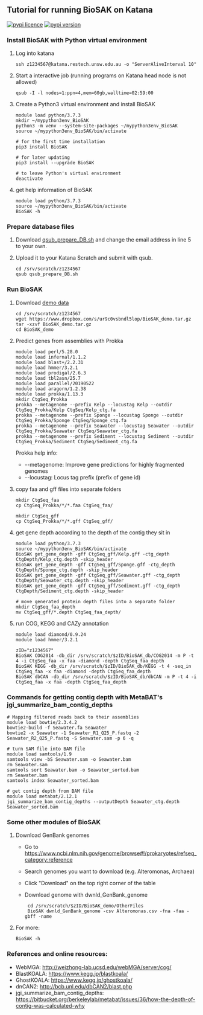 
## Tutorial for running BioSAK on Katana

[![pypi licence ](https://img.shields.io/pypi/l/BioSAK.svg)](https://opensource.org/licenses/gpl-3.0.html)
[![pypi version ](https://img.shields.io/pypi/v/BioSAK.svg)](https://pypi.python.org/pypi/BioSAK) 


### Install BioSAK with Python virtual environment 

1. Log into katana

       ssh z1234567@katana.restech.unsw.edu.au -o "ServerAliveInterval 10"
        
1. Start a interactive job (running programs on Katana head node is not allowed)    
        
       qsub -I -l nodes=1:ppn=4,mem=60gb,walltime=02:59:00

1. Create a Python3 virtual environment and install BioSAK

       module load python/3.7.3
       mkdir ~/mypython3env_BioSAK
       python3 -m venv --system-site-packages ~/mypython3env_BioSAK
       source ~/mypython3env_BioSAK/bin/activate
        
       # for the first time installation
       pip3 install BioSAK
  
       # for later updating
       pip3 install --upgrade BioSAK
       
       # to leave Python's virtual environment
       deactivate 
             
1. get help information of BioSAK

       module load python/3.7.3
       source ~/mypython3env_BioSAK/bin/activate
       BioSAK -h


### Prepare database files

1. Download [qsub_prepare_DB.sh](https://github.com/songweizhi/BioSAK/blob/master/BioSAK_tutorial/qsub_prepare_DB.sh) and change the email address in line 5 to your own.

1. Upload it to your Katana Scratch and submit with qsub.

       cd /srv/scratch/z1234567
       qsub qsub_prepare_DB.sh


### Run BioSAK

1. Download [demo data](https://www.dropbox.com/s/ur9c0vsbndl5lop/BioSAK_demo.tar.gz?dl=0)

       cd /srv/scratch/z1234567
       wget https://www.dropbox.com/s/ur9c0vsbndl5lop/BioSAK_demo.tar.gz
       tar -xzvf BioSAK_demo.tar.gz
       cd BioSAK_demo
              
1. Predict genes from assemblies with Prokka

       module load perl/5.28.0
       module load infernal/1.1.2 
       module load blast+/2.2.31 
       module load hmmer/3.2.1
       module load prodigal/2.6.3
       module load tbl2asn/25.7 
       module load parallel/20190522 
       module load aragorn/1.2.38 
       module load prokka/1.13.3
       mkdir CtgSeq_Prokka    
       prokka --metagenome --prefix Kelp --locustag Kelp --outdir CtgSeq_Prokka/Kelp CtgSeq/Kelp_ctg.fa
       prokka --metagenome --prefix Sponge --locustag Sponge --outdir CtgSeq_Prokka/Sponge CtgSeq/Sponge_ctg.fa
       prokka --metagenome --prefix Seawater --locustag Seawater --outdir CtgSeq_Prokka/Seawater CtgSeq/Seawater_ctg.fa
       prokka --metagenome --prefix Sediment --locustag Sediment --outdir CtgSeq_Prokka/Sediment CtgSeq/Sediment_ctg.fa
    
    Prokka help info:    
    + --metagenome:       Improve gene predictions for highly fragmented genomes
    + --locustag:         Locus tag prefix (prefix of gene id)

1. copy faa and gff files into separate folders

       mkdir CtgSeq_faa
       cp CtgSeq_Prokka/*/*.faa CtgSeq_faa/
       
       mkdir CtgSeq_gff
       cp CtgSeq_Prokka/*/*.gff CtgSeq_gff/      

1. get gene depth according to the depth of the contig they sit in 
    
       module load python/3.7.3
       source ~/mypython3env_BioSAK/bin/activate
       BioSAK get_gene_depth -gff CtgSeq_gff/Kelp.gff -ctg_depth CtgDepth/Kelp_ctg.depth -skip_header
       BioSAK get_gene_depth -gff CtgSeq_gff/Sponge.gff -ctg_depth CtgDepth/Sponge_ctg.depth -skip_header
       BioSAK get_gene_depth -gff CtgSeq_gff/Seawater.gff -ctg_depth CtgDepth/Seawater_ctg.depth -skip_header
       BioSAK get_gene_depth -gff CtgSeq_gff/Sediment.gff -ctg_depth CtgDepth/Sediment_ctg.depth -skip_header

       # move generated protein depth files into a separate folder
       mkdir CtgSeq_faa_depth
       mv CtgSeq_gff/*.depth CtgSeq_faa_depth/

1. run COG, KEGG and CAZy annotation

       module load diamond/0.9.24
       module load hmmer/3.2.1
       	   
       zID="z1234567"
       BioSAK COG2014 -db_dir /srv/scratch/$zID/BioSAK_db/COG2014 -m P -t 4 -i CtgSeq_faa -x faa -diamond -depth CtgSeq_faa_depth
       BioSAK KEGG -db_dir /srv/scratch/$zID/BioSAK_db/KEGG -t 4 -seq_in CtgSeq_faa -x faa -diamond -depth CtgSeq_faa_depth
       BioSAK dbCAN -db_dir /srv/scratch/$zID/BioSAK_db/dbCAN -m P -t 4 -i CtgSeq_faa -x faa -depth CtgSeq_faa_depth


### Commands for getting contig depth with MetaBAT's jgi_summarize_bam_contig_depths

    # Mapping filtered reads back to their assemblies
    module load bowtie/2.3.4.2
    bowtie2-build -f Seawater.fa Seawater
    bowtie2 -x Seawater -1 Seawater_R1_Q25_P.fastq -2 Seawater_R2_Q25_P.fastq -S Seawater.sam -p 6 -q

    # turn SAM file into BAM file
    module load samtools/1.9
    samtools view -bS Seawater.sam -o Seawater.bam
    rm Seawater.sam
    samtools sort Seawater.bam -o Seawater_sorted.bam
    rm Seawater.bam
    samtools index Seawater_sorted.bam

    # get contig depth from BAM file
    module load metabat/2.12.1
    jgi_summarize_bam_contig_depths --outputDepth Seawater_ctg.depth Seawater_sorted.bam


### Some other modules of BioSAK

1. Download GenBank genomes

    + Go to https://www.ncbi.nlm.nih.gov/genome/browse#!/prokaryotes/refseq_category:reference
    + Search genomes you want to download (e.g. Alteromonas, Archaea)
    + Click "Download" on the top right corner of the table
    + Download genome with dwnld_GenBank_genome
    
           cd /srv/scratch/$zID/BioSAK_demo/OtherFiles
           BioSAK dwnld_GenBank_genome -csv Alteromonas.csv -fna -faa -gbff -name

1. For more:

       BioSAK -h


### References and online resources:

+ WebMGA: http://weizhong-lab.ucsd.edu/webMGA/server/cog/
+ BlastKOALA: https://www.kegg.jp/blastkoala/
+ GhostKOALA: https://www.kegg.jp/ghostkoala/
+ dnCAN2: http://bcb.unl.edu/dbCAN2/blast.php
+ jgi_summarize_bam_contig_depths: https://bitbucket.org/berkeleylab/metabat/issues/36/how-the-depth-of-contig-was-calculated-why

